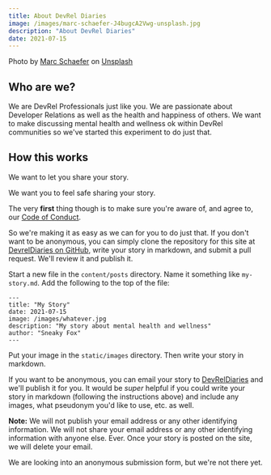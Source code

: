 ```yaml
---
title: About DevRel Diaries
image: /images/marc-schaefer-J4bugcA2Vwg-unsplash.jpg
description: "About DevRel Diaries"
date: 2021-07-15
---
```

Photo by <a href="https://unsplash.com/@marcschaefer?utm_source=unsplash&utm_medium=referral&utm_content=creditCopyText">Marc Schaefer</a> on <a href="https://unsplash.com/s/photos/diaries?utm_source=unsplash&utm_medium=referral&utm_content=creditCopyText">Unsplash</a>
  

## Who are we?

We are DevRel Professionals just like you. We are passionate about Developer Relations as well as the health and happiness of others. We want to make discussing mental health and wellness ok within DevRel communities so we've started this experiment to do just that.

## How this works

We want to let you share your story.

We want you to feel safe sharing your story.

The very **first** thing though is to make sure you're aware of, and agree to, our [Code of Conduct](/code_of_conduct/).

So we're making it as easy as we can for you to do just that. If you don't want to be anonymous, you can simply clone the repository for this site at [DevrelDiaries on GitHub](https://github.com/davidgs/dev-rel-diaries), write your story in markdown, and submit a pull request. We'll review it and publish it.

Start a new file in the `content/posts` directory. Name it something like `my-story.md`. Add the following to the top of the file:

```
---
title: "My Story"
date: 2021-07-15
image: /images/whatever.jpg
description: "My story about mental health and wellness"
author: "Sneaky Fox"
---
```
Put your image in the `static/images` directory. Then write your story in markdown.

If you want to be anonymous, you can email your story to [DevRelDiaries](mailto:stories@devreldiaries.com&subject=My%20Story) and we'll publish it for you. It would be *super* helpful if you could write your story in markdown (following the instructions above) and include any images, what pseudonym you'd like to use, etc. as well.

**Note:** We will not publish your email address or any other identifying information. We will not share your email address or any other identifying information with anyone else. Ever. Once your story is posted on the site, we will delete your email.

We are looking into an anonymous submission form, but we're not there yet.